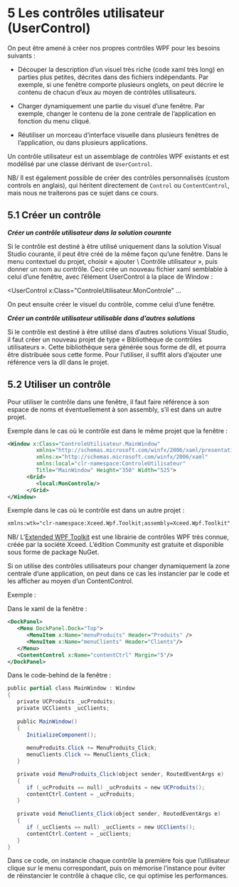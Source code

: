 # 5 Les contrôles utilisateur (UserControl)

On peut être amené à créer nos propres contrôles WPF pour les besoins suivants :

-  Découper la description d’un visuel très riche (code xaml très long)
   en parties plus petites, décrites dans des fichiers indépendants. Par
   exemple, si une fenêtre comporte plusieurs onglets, on peut décrire
   le contenu de chacun d’eux au moyen de contrôles utilisateurs.

-  Charger dynamiquement une partie du visuel d’une fenêtre. Par
   exemple, changer le contenu de la zone centrale de l’application en
   fonction du menu cliqué.

-  Réutiliser un morceau d’interface visuelle dans plusieurs fenêtres de
   l’application, ou dans plusieurs applications.

Un contrôle utilisateur est un assemblage de contrôles WPF existants et
est modélisé par une classe dérivant de `UserControl`.

NB/ Il est également possible de créer des contrôles personnalisés
(custom controls en anglais), qui héritent directement de `Control` ou
`ContentControl`, mais nous ne traiterons pas ce sujet dans ce cours.

## 5.1 Créer un contrôle

***Créer un contrôle utilisateur dans la solution courante***

Si le contrôle est destiné à être utilisé uniquement dans la solution
Visual Studio courante, il peut être créé de la même façon qu’une
fenêtre. Dans le menu contextuel du projet, choisir « ajouter \\
Contrôle utilisateur », puis donner un nom au contrôle. Ceci crée un
nouveau fichier xaml semblable à celui d’une fenêtre, avec l’élément
UserControl à la place de Window :

   <UserControl x:Class="ControleUtilisateur.MonControle"
   ...
   </UserControl>

On peut ensuite créer le visuel du contrôle, comme celui d’une fenêtre.

***Créer un contrôle utilisateur utilisable dans d’autres solutions***

Si le contrôle est destiné à être utilisé dans d’autres solutions Visual
Studio, il faut créer un nouveau projet de type « Bibliothèque de
contrôles utilisateurs ». Cette bibliothèque sera générée sous forme de
dll, et pourra être distribuée sous cette forme. Pour l’utiliser, il
suffit alors d’ajouter une référence vers la dll dans le projet.

## 5.2 Utiliser un contrôle

Pour utiliser le contrôle dans une fenêtre, il faut faire référence à
son espace de noms et éventuellement à son assembly, s’il est dans un
autre projet.

Exemple dans le cas où le contrôle est dans le même projet que la
fenêtre :

```xml
<Window x:Class="ControleUtilisateur.MainWindow"
         xmlns="http://schemas.microsoft.com/winfx/2006/xaml/presentation"
         xmlns:x="http://schemas.microsoft.com/winfx/2006/xaml"
         xmlns:local="clr-namespace:ControleUtilisateur"
         Title="MainWindow" Height="350" Width="525">
      <Grid>
         <local:MonControle/>
      </Grid>
</Window>
```

Exemple dans le cas où le contrôle est dans un autre projet :

```xml
xmlns:wtk="clr-namespace:Xceed.Wpf.Toolkit;assembly=Xceed.Wpf.Toolkit"
```

NB/ L’[Extended WPF Toolkit](http://wpftoolkit.codeplex.com/) est une
librairie de contrôles WPF très connue, créée par la société Xceed.
L’édition Community est gratuite et disponible sous forme de package NuGet.

Si on utilise des contrôles utilisateurs pour changer dynamiquement la
zone centrale d’une application, on peut dans ce cas les instancier par
le code et les afficher au moyen d’un ContentControl.

Exemple :

Dans le xaml de la fenêtre :

```xml
<DockPanel>
   <Menu DockPanel.Dock="Top">
      <MenuItem x:Name="menuProduits" Header="Produits" />
      <MenuItem x:Name="menuClients" Header="Clients"/>
   </Menu>
   <ContentControl x:Name="contentCtrl" Margin="5"/>
</DockPanel>
```
Dans le code-behind de la fenêtre :

```csharp
public partial class MainWindow : Window
{
   private UCProduits _ucProduits;
   private UCClients _ucClients;
   
   public MainWindow()
   {
      InitializeComponent();
   
      menuProduits.Click += MenuProduits_Click;
      menuClients.Click += MenuClients_Click;
   }

   private void MenuProduits_Click(object sender, RoutedEventArgs e)
   {
      if (_ucProduits == null) _ucProduits = new UCProduits();
      contentCtrl.Content = _ucProduits;
   }
   
   private void MenuClients_Click(object sender, RoutedEventArgs e)
   {
      if (_ucClients == null) _ucClients = new UCClients();
      contentCtrl.Content = _ucClients;
   }
}
```

Dans ce code, on instancie chaque contrôle la première fois que
l’utilisateur clique sur le menu correspondant, puis on mémorise
l’instance pour éviter de réinstancier le contrôle à chaque clic, ce qui
optimise les performances.
